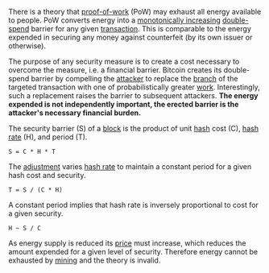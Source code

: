 There is a theory that [proof-of-work](Glossary#proof-of-work) (PoW) may exhaust all energy available to people. PoW converts energy into a [monotonically increasing](https://en.wikipedia.org/wiki/Monotonic_function) [double-spend](Glossary#double-spend) barrier for any given [transaction](Glossary#transaction). This is comparable to the energy expended in securing any money against counterfeit (by its own issuer or otherwise).

The purpose of any security measure is to create a cost necessary to overcome the measure, i.e. a financial barrier. Bitcoin creates its double-spend barrier by compelling the [attacker](Glossary#attack) to replace the [branch](Glossary#branch) of the targeted transaction with one of probabilistically greater [work](Glossary#work). Interestingly, such a replacement raises the barrier to subsequent attackers. **The energy expended is not independently important, the erected barrier is the attacker's necessary financial burden.**

The security barrier (S) of a [block](Glossary#block) is the product of unit [hash](Glossary#hash) cost (C), [hash rate](Glossary#hash-rate) (H), and period (T).
```
S = C * H * T
```
The [adjustment](Glossary#adjustment) varies [hash rate](Glossary#hash-rate) to maintain a constant period for a given hash cost and security.
```
T = S / (C * H)
```
A constant period implies that hash rate is inversely proportional to cost for a given security.
```
H ~ S / C
```
As energy supply is reduced its [price](Glossary#price) must increase, which reduces the amount expended for a given level of security. Therefore energy cannot be exhausted by [mining](Glossary#mine) and the theory is invalid.
